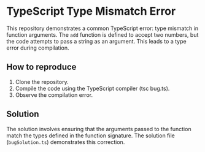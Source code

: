 # TypeScript Type Mismatch Error

This repository demonstrates a common TypeScript error: type mismatch in function arguments.  The `add` function is defined to accept two numbers, but the code attempts to pass a string as an argument. This leads to a type error during compilation.

## How to reproduce

1. Clone the repository.
2. Compile the code using the TypeScript compiler (tsc bug.ts).
3. Observe the compilation error.

## Solution

The solution involves ensuring that the arguments passed to the function match the types defined in the function signature.  The solution file (`bugSolution.ts`) demonstrates this correction.
